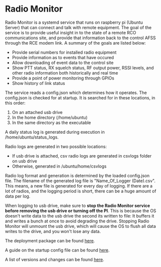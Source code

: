 # Radio Monitor

Radio Monitor is a systemd service that runs on raspberry pi (Ubuntu Server) that can connect and talk with remote equipment. The goal of the service is to provide useful insight in to the state of a remote RCO communications site, and provide that information back to the control AFSS through the RCE modem link. A summary of the goals are listed below:

- Provide serial numbers for installed radio equipment
- Provide information as to events that have occured
- Allow downloading of event data to the control site
- Show PTT status, RX squelch status, RF output power, RSSI levels, and other radio information both historically and real time
- Provide a point of power monitoring through GPIOs
- Show history of link status

The service reads a config.json which determines how it operates. The config.json is checked for at startup. It is searched for in these locations, in this order:
1. On an attached usb drive
2. In the home directory (/home/ubuntu)
3. In the same directory as the executable

A daily status log is generated during execution in /home/ubuntu/status_logs.

Radio logs are generated in two possible locations:
- If usb drive is attached, csv radio logs are generated in csvlogs folder on usb drive
- Otherwise, generated in /ubuntu/home/csvlogs

Radio log format and generation is determined by the loaded config.json file. The filename of the generated log file is "Name_Of_Logger (Date).csv". This means, a new file is generated for every day of logging. If there are a lot of radios, and the logging period is short, there can be a huge amount of data per log.

When logging to usb drive, make sure to **stop the Radio Monitor service before removing the usb drive or turning off the PI**. This is because the OS doesn't write data to the usb drive the second its written to file: It buffers it and writes a bunch at once to avoid degrading the drive. Stopping Radio Monitor will unmount the usb drive, which will cause the OS to flush all data writes to the drive, and you won't lose any data.

The deployment package can be found [here](https://docs.google.com/document/d/1WjWND-U78ZBYJoIlb42E0mNrbUn4aCda/edit?usp=sharing&ouid=101072115658933791924&rtpof=true&sd=true).

A guide on the startup config file can be found [here](Config.md).

A list of versions and changes can be found [here](Changelog.md).